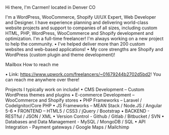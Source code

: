 Hi there, I'm Carmen! located in Denver CO
 
I'm a WordPress, WooCommerce, Shopify UI/UX Expert, Web Developer and Designer. I have experience planning and delivering world-class website projects and support to companies of all sizes, including custom HTML, PHP, WordPress, WooCommerce and Shopify development and optimization. I'm a full-time freelancer! I'm always working on a new project to help the community. 
• I've helped deliver more than 200 custom websites and web-based applications! • My core strengths are Shopify and WordPress (custom plugin and theme development)!

Mailbox How to reach me

• Link: https://www.upwork.com/freelancers/~01679244b2702d5bd2! You can reach me anywhere over there!

Projects I typically work on include!
• CMS Development – Custom WordPress themes and plugins
• E-commerce Development – WooCommerce and Shopify stores
• PHP Frameworks – Laravel / CodeIgnitor/Core PHP
• JS Frameworks – MEAN Stack / Node.JS / Angular 5-6
• FRONTEND – HTML5 / CSS3 / jQuery / Bootstrap
• BACKEND - RESTful / JSON / XML
• Version Control - Github / Gitlab / Bitbucket / SVN
• Databases and Data Management - MySQL / MongoDB / SQL
• API Integration - Payment gateways / Google Maps / Mailchimp
